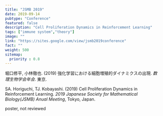 ```yaml
---
title: "JSMB 2019"
date: 2019-09-14
pubtype: "Conference"
featured: false
description: "Cell Proliferation Dynamics in Reinforcement Learning"
tags: ["immune system","theory"]
image: ""
link: "https://sites.google.com/view/jsmb2019conference"
fact: ""
weight: 500
sitemap:
  priority : 0.8
---
```


堀口修平, 小林徹也. (2019) 強化学習における細胞増殖的ダイナミクスの出現. _数理生物学会年会_. 東京.

SA. Horiguchi, TJ. Kobayashi. (2019) Cell Proliferation Dynamics in Reinforcement Learning. _2019 Japanese Society for Mathematical Biology(JSMB) Anual Meeting_, Tokyo, Japan.

poster, not reviewed
